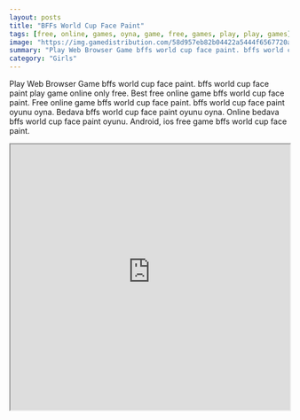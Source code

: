 ```yaml
---
layout: posts
title: "BFFs World Cup Face Paint"
tags: [free, online, games, oyna, game, free, games, play, play, games]
image: "https://img.gamedistribution.com/58d957eb82b04422a5444f6567720a31-512x384.jpeg"
summary: "Play Web Browser Game bffs world cup face paint. bffs world cup face paint play game online only free. Best free online game bffs world cup face paint. Free online game bffs world cup face paint. bffs world cup face paint oyunu oyna. Bedava bffs world cup face paint oyunu oyna. Online bedava bffs world cup face paint oyunu. Android, ios free game bffs world cup face paint."
category: "Girls"
---
```


Play Web Browser Game bffs world cup face paint. bffs world cup face paint play game online only free. Best free online game bffs world cup face paint. Free online game bffs world cup face paint. bffs world cup face paint oyunu oyna. Bedava bffs world cup face paint oyunu oyna. Online bedava bffs world cup face paint oyunu. Android, ios free game bffs world cup face paint.

<iframe width="100%" height="480px;" src="https://html5.gamedistribution.com/58d957eb82b04422a5444f6567720a31/"></iframe>